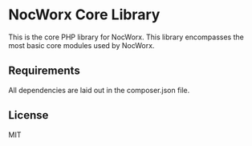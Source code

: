 # NocWorx Core Library

This is the core PHP library for NocWorx.  This library encompasses the most basic core modules used by NocWorx.

## Requirements

All dependencies are laid out in the composer.json file.

## License

MIT
